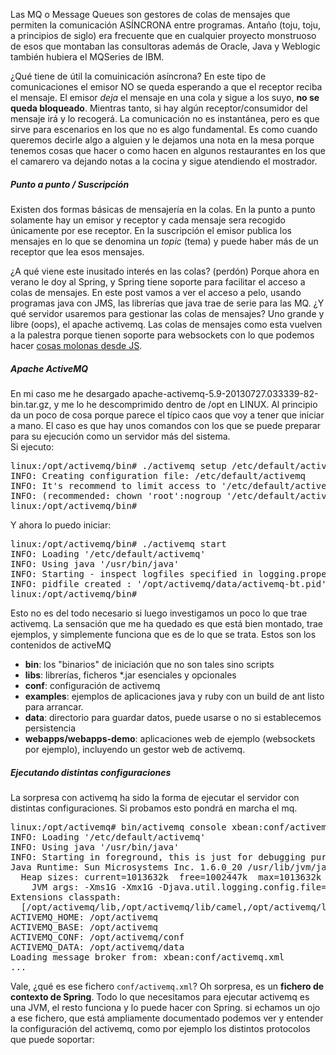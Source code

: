 <p>Las MQ o Message Queues son gestores de colas de mensajes que permiten la comunicación ASÍNCRONA
entre programas. Antaño (toju, toju, a principios de siglo) era frecuente que en cualquier proyecto
monstruoso de esos que montaban las consultoras además de Oracle, Java y Weblogic también hubiera
el MQSeries de IBM.
</p>
<p>¿Qué tiene de útil la comuinicación asíncrona? En este tipo de comunicaciones el emisor NO se queda
esperando a que el receptor reciba el mensaje. El emisor <em>deja</em> el mensaje en una cola y sigue
a los suyo, <b>no se queda bloqueado</b>. Mientras tanto, si hay algún receptor/consumidor del mensaje
irá y lo recogerá. La comunicación no es instantánea, pero es que sirve para escenarios en los que no es algo fundamental. Es como cuando queremos decirle algo a alguien y le dejamos una nota en la mesa porque tenemos cosas que hacer o como hacen en algunos restaurantes en los que el camarero va dejando notas a la cocina y sigue atendiendo el mostrador.</p>

<h5>Punto a punto / Suscripción</h5>
<p>Existen dos formas básicas de mensajería en la colas. En la punto a punto solamente hay un emisor y  receptor y cada mensaje sera recogido únicamente por ese receptor. En la suscripción el emisor publica los
mensajes en lo que se denomina un <em>topic</em> (tema) y puede haber más de un receptor que lea
esos mensajes. </p>
<p>¿A qué viene este inusitado interés en las colas? (perdón) Porque ahora en verano le doy al Spring, y Spring
tiene soporte para facilitar el acceso a colas de mensajes. En este post vamos a ver el acceso a pelo,
usando programas java con JMS, las librerías que java trae de serie para las MQ. ¿Y qué servidor
usaremos para gestionar las colas de mensajes? Uno grande y libre (oops), el apache activemq. Las
colas de mensajes como esta vuelven a la palestra porque tienen soporte para websockets con lo que
podemos hacer <a href="http://eugeniaperez.es/wordpress/?p=417" title="Ejemplo de websockets desde js como que mola más">cosas molonas desde JS</a>.</p>

<h5>Apache ActiveMQ</h5>
<p>En mi caso me he desargado apache-activemq-5.9-20130727.033339-82-bin.tar.gz, y me lo he descomprimido
dentro de /opt en LINUX. Al principio da un poco de cosa porque parece el típico caos que voy a tener que iniciar a mano. El caso es que hay unos comandos con los que se puede preparar para su ejecución como
un servidor más del sistema. <br /> Si ejecuto:</p>
<pre class="brush: bash">
linux:/opt/activemq/bin# ./activemq setup /etc/default/activemq
INFO: Creating configuration file: /etc/default/activemq
INFO: It's recommend to limit access to '/etc/default/activemq' to the priviledged user
INFO: (recommended: chown 'root':nogroup '/etc/default/activemq'; chmod 600 '/etc/default/activemq')
linux:/opt/activemq/bin# 
</pre>

<p>
Y ahora lo puedo iniciar:
</p>
<pre class="brush: bash">
linux:/opt/activemq/bin# ./activemq start
INFO: Loading '/etc/default/activemq'
INFO: Using java '/usr/bin/java'
INFO: Starting - inspect logfiles specified in logging.properties and log4j.properties to get details
INFO: pidfile created : '/opt/activemq/data/activemq-bt.pid' (pid '5277')
linux:/opt/activemq/bin# 
</pre>

<p>Esto no es del todo necesario si luego investigamos un poco lo que trae activemq. La sensación que
me ha quedado es que está bien montado, trae ejemplos, y simplemente funciona que es de lo que se trata.
Estos son los contenidos de activeMQ</p>
<ul>
<li><b>bin</b>: los "binarios" de iniciación que no son tales sino scripts</li>
<li><b>libs</b>: librerías, ficheros *.jar esenciales y opcionales</li>
<li><b>conf</b>: configuración de activemq</li>
<li><b>examples</b>: ejemplos de aplicaciones java y ruby con un build de ant listo para arrancar.</li>
<li><b>data</b>: directorio para guardar datos, puede usarse o no si establecemos persistencia</li>
<li><b>webapps/webapps-demo</b>: aplicaciones web de ejemplo (websockets por ejemplo), incluyendo un gestor web de activemq.</li>
</ul>

<h5>Ejecutando distintas configuraciones</h5>
<p>La sorpresa con activemq ha sido la forma de ejecutar el servidor con distintas configuraciones.
Si probamos esto pondrá en marcha el mq.</p>
<pre class="brush: bash">
linux:/opt/activemq# bin/activemq console xbean:conf/activemq.xml
INFO: Loading '/etc/default/activemq'
INFO: Using java '/usr/bin/java'
INFO: Starting in foreground, this is just for debugging purposes (stop process by pressing CTRL+C)
Java Runtime: Sun Microsystems Inc. 1.6.0_20 /usr/lib/jvm/java-6-openjdk/jre
  Heap sizes: current=1013632k  free=1002447k  max=1013632k
    JVM args: -Xms1G -Xmx1G -Djava.util.logging.config.file=logging.properties -Dcom.sun.management.jmxremote -Dcom.sun.management.jmxremote -Djava.awt.headless=true -Djava.io.tmpdir=/opt/activemq/tmp -Dactivemq.classpath=/opt/activemq/conf; -Dactivemq.home=/opt/activemq -Dactivemq.base=/opt/activemq -Dactivemq.conf=/opt/activemq/conf -Dactivemq.data=/opt/activemq/data
Extensions classpath:
  [/opt/activemq/lib,/opt/activemq/lib/camel,/opt/activemq/lib/optional,/opt/activemq/lib/web,/opt/activemq/lib/extra]
ACTIVEMQ_HOME: /opt/activemq
ACTIVEMQ_BASE: /opt/activemq
ACTIVEMQ_CONF: /opt/activemq/conf
ACTIVEMQ_DATA: /opt/activemq/data
Loading message broker from: xbean:conf/activemq.xml
...
</pre>

<p>Vale, ¿qué es ese fichero <code>conf/activemq.xml</code>? Oh sorpresa, es un <b>fichero de
contexto de Spring</b>. Todo lo que necesitamos para ejecutar activemq es una JVM, el resto
funciona y lo puede hacer con Spring. si echamos un ojo a ese fichero, que está ampliamente
documentado podemos ver y entender la configuración del activemq, como por ejemplo
los distintos protocolos que puede soportar:</p>
<pre class="brush: java">
        <!--
            The transport connectors expose ActiveMQ over a given protocol to
            clients and other brokers. For more information, see:

            http://activemq.apache.org/configuring-transports.html
        -->
        <transportConnectors>
            <!-- Create a TCP transport that is advertised on via an IP multicast
              group named default. -->
            <transportConnector name="openwire" uri="tcp://localhost:61616" discoveryUri="multicast://default"/>
            <!-- Create a SSL transport. Make sure to configure the SSL options
              via the system properties or the sslContext element. -->
            <transportConnector name="ssl" uri="ssl://localhost:61617"/>
            <!-- Create a STOMP transport for STOMP clients. -->
            <transportConnector name="stomp" uri="stomp://localhost:61613"/>
            <!-- Create a Websocket transport for the websocket dmeo -->
            <transportConnector name="ws" uri="ws://localhost:61614/" />
        </transportConnectors>
</pre>
<p>... así como las opciones de persistencia para las que basta con especificar un datasource.</p>

<p>Para probar el activeMQ con un ejemplo lo más sencillo posible he creado una clase productora
de mensajes y otra consumidora. Como decía usan las colas llamando a JMS, sin Spring ni nada.</p>

<h5>El Productor</h5>
<p>La clase productora llamada QueueProducer no es más que un Thread que se conecta
a activeMQ usando las clases de JMS. Una vez conectado va dejando mensajes en la cola 
con un TTL (tiempo de vida) limitado. La propia clase tiene un método main para autoniciarse
tanto ella como las clase consumidora.
</p>
<pre class="brush: java">

import java.util.Random;

import javax.jms.JMSException;
import javax.jms.MessageProducer;
import javax.jms.Session;
import javax.jms.Connection;
import javax.jms.DeliveryMode;
import javax.jms.Destination;
import javax.jms.TextMessage;

import org.apache.activemq.ActiveMQConnection;
import org.apache.activemq.ActiveMQConnectionFactory;
import org.apache.activemq.util.IndentPrinter;

/**
 * Simple JMS producer for a queue
 * @author Pello Xabier Altadill Izura
 * @greetz for those who spend summertime playing with queues
 * 
 */
public class QueueProducer extends Thread {
    private String url;
    private String queueName;
    private static final boolean isTransacted = false;
    private static final int TTL = 100;
    private Random random = new Random();
    private String[] messages = {"My name is Iñigo Montoya. You killed my father. Prepare to die",
                                 "Do or do not. There is no try.",
                                 "Then you have my permission to die."};

    /**
    * default constructor
    * @param url of the queue service
    * @param queueName
    */
   public QueueProducer(String url, String queueName) {
        this.url = url;
        this.queueName = queueName;
   }

   /**
   * run method, called when we invoke .start()
   */
    public void run() {
        Connection connection = null;
        Session session = null;
        Destination destination = null;
        TextMessage message = null;

        try {
            // Create the connection.
            ActiveMQConnectionFactory connectionFactory 
                    = new ActiveMQConnectionFactory(ActiveMQConnection.DEFAULT_USER, ActiveMQConnection.DEFAULT_PASSWORD, url);
            connection = connectionFactory.createConnection();
            connection.start();

            // Create the session
            session = connection.createSession(isTransacted, Session.AUTO_ACKNOWLEDGE);

            destination = session.createQueue(queueName);

            // In case we want a topic instead of a queue
            // destination = session.createTopic(queueName);

            // Create the producer.
            MessageProducer messageProducer = session.createProducer(destination);

            messageProducer.setDeliveryMode(DeliveryMode.NON_PERSISTENT);

            // In case we want persistent queue
            // producer.setDeliveryMode(DeliveryMode.PERSISTENT);

            messageProducer.setTimeToLive(TTL);
 

            while (true) {
                // We create a simple text message
                message = session.createTextMessage(randomMsg());
                // And we send It!!
                messageProducer.send(message);
                System.out.println("Message Sent.");
                Thread.sleep(2000);

                if (isTransacted)
                    session.commit();
            }

        } catch (JMSException jmse) {
            System.out.println("JMSException in producer: " + jmse.getMessage());
        } catch (Exception e) {
            System.out.println("General exception in producer: " + e.getMessage());
        } finally {
            try {
                connection.close();
            } catch (Throwable ignore) {
            }
        }
    }

    /**
    * picks one random string from messages array
    * @return random message
    */
    private String randomMsg () {
        return messages[random.nextInt(messages.length)];
    }

    /**
    * main class to run the producer.
    */ 
   public static void main (String [] args) {
    QueueProducer producer = new QueueProducer("tcp://localhost:61616","LongandHardQueue");
    QueueConsumer consumer = new QueueConsumer("tcp://localhost:61616","LongandHardQueue");
    producer.start();
    consumer.start();
   }
}
</pre>

<h5>El Consumidor</h5>
<p>La clase productora llamada QueueConsumer es digamos la parte contraria al Producer. Las llamadas
para conectarse son similares salvo que en lugar de crear un MessageProducer instancia un MessageConsumer.
</p>
<pre class="brush: java">

import java.util.Arrays;
import java.util.ArrayList;
import java.util.Date;
import java.util.Iterator;

import javax.jms.JMSException;
import javax.jms.MessageConsumer;
import javax.jms.Session;
import javax.jms.Connection;
import javax.jms.DeliveryMode;
import javax.jms.Destination;
import javax.jms.TextMessage;

import org.apache.activemq.ActiveMQConnection;
import org.apache.activemq.ActiveMQConnectionFactory;
import org.apache.activemq.util.IndentPrinter;

/**
 * Simple JMS consumer for a queue
 * @author Pello Xabier Altadill Izura
 * @greetz to people I met at Andersen, wherever you are.
 * 
 */
public class QueueConsumer extends Thread {
    private String url;
    private String queueName;
    private static final boolean isTransacted = false;

    /**
    * default constructor
    * @param url of the queue service
    * @param queueName
    */
   public QueueConsumer(String url, String queueName) {
        this.url = url;
        this.queueName = queueName;
   }

   /**
   * run method, called when we invoke .start()
   */
    public void run() {
        Connection connection = null;
        Session session = null;
        Destination destination = null;
        TextMessage message = null;

        try {
            // Create the connection, with default user/password 
            ActiveMQConnectionFactory connectionFactory 
                    = new ActiveMQConnectionFactory(ActiveMQConnection.DEFAULT_USER, ActiveMQConnection.DEFAULT_PASSWORD, url);
            connection = connectionFactory.createConnection();
            connection.start();

            // Create the session
            session = connection.createSession(isTransacted, Session.AUTO_ACKNOWLEDGE);

            // Create destiny
            destination = session.createQueue(queueName);

            // In case we want a topic instead of a queue
            // destination = session.createTopic(queueName);

            // Create the consumer.
            MessageConsumer messageConsumer = session.createConsumer(destination);

            while (true) {
                // And we receive It!!
                message = (TextMessage) messageConsumer.receive();
                System.out.println("Message Received: " + message.getText());
            }

        } catch (JMSException jmse) {
            System.out.println("JMSException in consumer: " + jmse.getMessage());
        } catch (Exception e) {
            System.out.println("General exception in consumer: " + e.getMessage());
        } finally {
            try {
                connection.close();
            } catch (Throwable ignore) {
            }
        }
    }


}
</pre>

<h5>¿Cómo compilo y arranco esto?</h5>
<p>
En mi caso me pilla trasteando con la consola y no he montado esto desde el eclipse.
Lo que he hecho ha sido meter esos ficheros en la carpeta examples/src de activemq y utilizar
el build.xml de ant que traen los propios ejemplos. Ese build me resuelve todo el problema de 
dependencias, librerías, etc... Por defecto compila TODO el contenido de src así que lo único que
tengo que hacer es añadir un nuevo target para compilar el QueueProducer. Como le he eliminado
todos los argumentos y parámetros, el target es muy muy simple.
</p>
<pre class="brush: xml">
...
	<target name="queueproducer" depends="compile" description="Runs my QueueProducer">
		<echo>Running my QueueProducer</echo>
		<java classname="QueueProducer" fork="yes" maxmemory="100M">
			<classpath refid="javac.classpath" />
			
		</java>
	</target>
...
</pre>

<p>
Ahora con el activemq iniciado ya puedo lanzar el productor y el consumidor que utilizarán una cola
convenientemente llamada <em>LongandHardQueue</em>. Esto es lo que veré al ejecutar mi target de ant:
</p>
<pre class="brush: bash">
linux:/opt/activemq/example# ant queueproducer
Buildfile: build.xml

init:

compile:
    [javac] Compiling 2 source files to /opt/activemq/example/target/classes

queueproducer:
     [echo] Running my QueueProducer
     [java] Message Sent.
     [java] Message Received: My name is Iñigo Montoya. You killed my father. Prepare to die
     [java] Message Sent.
     [java] Message Received: Then you have my permission to die.
     [java] Message Sent.
     [java] Message Received: My name is Iñigo Montoya. You killed my father. Prepare to die
     [java] Message Sent.
     [java] Message Received: Do or do not. There is no try.
...
</pre>

<p>Todo esto puede monitorizarse de alguna manera desde el administrador web de ActiveMQ. A través de la
url http://localhost:8161/admin (acceso por defecto con admin/admin) podremos ver las colas activas y
los mensajes intercambiados.</p>

<p>Lo siguiente será un ejemplo de uso de activemq desde Spring, que como es de esperar nos quitará
todo el boilerplate para hacerlo todo más simple.</p>